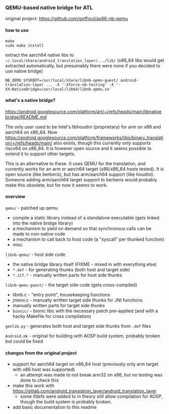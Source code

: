 ### QEMU-based native bridge for ATL
original project: https://github.com/goffioul/ax86-nb-qemu

#### how to use

```
make
sudo make install
```
extract the aarch64 native libs to `~/.local/share/android_translation_layer/.../lib/`
(x86_64 libs would get extracted automatically, but presumably there were none if you decided
to use native bridge)
```
NB_QEMU_SYSROOT=/usr/local/share/libnb-qemu-guest/ android-translation-layer ... -X '-Xforce-nb-testing' -X '-XX:NativeBridge=/usr/local/lib64/libnb-qemu.so'
```

#### what's a native bridge?

https://android.googlesource.com/platform/art/+/refs/heads/main/libnativebridge/README.md

The only user used to be Intel's libhoudini (proprietary) for arm on x86 and aarch64 on x86_64.
Now https://android.googlesource.com/platform/frameworks/libs/binary_translation/+/refs/heads/main/
also exists, though this currently only supports riscv64 on x86_64. It is however open source
and it seems possible to extend it to support other targets.

This is an alternative to these. It uses QEMU for the translation, and currently works for an arm
or aarch64 target (x86/x86_64 hosts tested). It is open source (like berberis), but has arm/aarch64
support (like houdini). Someone adding arm/aarch64 target support to berberis would probably make
this obsolete, but for now it seems to work.

#### overview

`qemu/` - patched up qemu
 - compile a static library instead of a standalone executable (gets linked into the native bridge library)
 - a mechanism to yield on demand so that synchronous calls can be made to non-native code
 - a mechanism to call back to host code (a "syscall" per thunked function)
 - misc

`libnb-qemu/` - host side code
 - the native bridge library itself (FIXME - mixed in with everything else)
 - `*.def` - for generating thunks (both host and target side)
 - `*.itf.*` - manually written parts for host side thunks

`libnb-qemu-guest/` - the target side code (gets cross-compiled)
 - libnb.c - "entry point", housekeeping functions
 - jnienv.c - manually written target side thunks for JNI functions
 - manually written parts for target side thunks
 - `bionic/` - bionic libc with the necessary patch pre-applied (and with a hacky Makefile for cross compilation)

`genlib.py` - generates both host and target side thunks from `.def` files

`Android.mk` - original for building with AOSP build system, probably broken but could be fixed

#### changes from the original project

- support for aarch64 target on x86_64 host (previously only arm target with x86 host was supported)
	- an attempt was made to not break arm32 on x86, but no testing was done to check this
- make this work with https://gitlab.com/android_translation_layer/android_translation_layer
	- some ifdefs were added to in theory still allow compilation for AOSP, though the build system
	  is probably broken.
- add basic documentation to this readme
